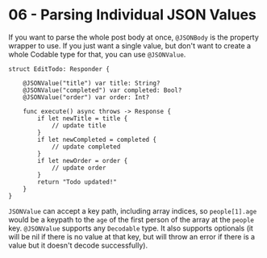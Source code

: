 # 06 - Parsing Individual JSON Values

If you want to parse the whole post body at once, `@JSONBody` is the property wrapper to use. If you just want a single value, but don't want to create a whole Codable type for that, you can use `@JSONValue`.

    struct EditTodo: Responder {
        
        @JSONValue("title") var title: String?
        @JSONValue("completed") var completed: Bool?
        @JSONValue("order") var order: Int?
        
        func execute() async throws -> Response {
            if let newTitle = title {
                // update title
            }
            if let newCompleted = completed {
                // update completed
            }
            if let newOrder = order {
                // update order
            }
            return "Todo updated!"
        }
    }

`JSONValue` can accept a key path, including array indices, so `people[1].age` would be a keypath to the `age` of the first person of the array at the `people` key. `@JSONValue` supports any `Decodable` type. It also supports optionals (it will be nil if there is no value at that key, but will throw an error if there is a value but it doesn't decode successfully).